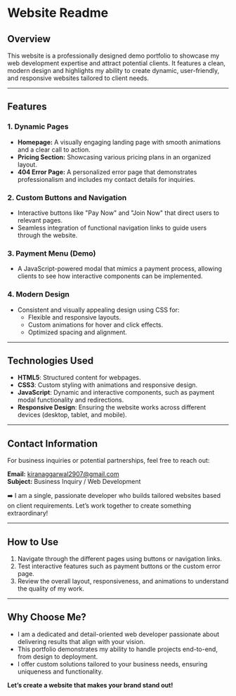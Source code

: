 # Website Readme

## Overview
This website is a professionally designed demo portfolio to showcase my web development expertise and attract potential clients. It features a clean, modern design and highlights my ability to create dynamic, user-friendly, and responsive websites tailored to client needs.

---

## Features

### 1. **Dynamic Pages**
- **Homepage:** A visually engaging landing page with smooth animations and a clear call to action.
- **Pricing Section:** Showcasing various pricing plans in an organized layout.
- **404 Error Page:** A personalized error page that demonstrates professionalism and includes my contact details for inquiries.

### 2. **Custom Buttons and Navigation**
- Interactive buttons like "Pay Now" and "Join Now" that direct users to relevant pages.
- Seamless integration of functional navigation links to guide users through the website.

### 3. **Payment Menu (Demo)**
- A JavaScript-powered modal that mimics a payment process, allowing clients to see how interactive components can be implemented.

### 4. **Modern Design**
- Consistent and visually appealing design using CSS for:
  - Flexible and responsive layouts.
  - Custom animations for hover and click effects.
  - Optimized spacing and alignment.

---

## Technologies Used
- **HTML5**: Structured content for webpages.
- **CSS3**: Custom styling with animations and responsive design.
- **JavaScript**: Dynamic and interactive components, such as payment modal functionality and redirections.
- **Responsive Design**: Ensuring the website works across different devices (desktop, tablet, and mobile).

---

## Contact Information
For business inquiries or potential partnerships, feel free to reach out:

**Email:** kiranaggarwal2907@gmail.com  
**Subject:** Business Inquiry / Web Development

➡️ I am a single, passionate developer who builds tailored websites based on client requirements. Let’s work together to create something extraordinary!

---

## How to Use
1. Navigate through the different pages using buttons or navigation links.
2. Test interactive features such as payment buttons or the custom error page.
3. Review the overall layout, responsiveness, and animations to understand the quality of my work.

---

## Why Choose Me?
- I am a dedicated and detail-oriented web developer passionate about delivering results that align with your vision.
- This portfolio demonstrates my ability to handle projects end-to-end, from design to deployment.
- I offer custom solutions tailored to your business needs, ensuring uniqueness and functionality.

**Let’s create a website that makes your brand stand out!**

